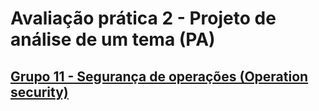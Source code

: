 # Avaliação prática 2 - Projeto de análise de um tema (PA)
## [Grupo 11 - Segurança de operações (Operation security)](https://github.com/uminho-mei-engseg-21-22/Grupo11/blob/main/Projetos/Pratica%202/AP2-PA/AP2-PA.pdf)


